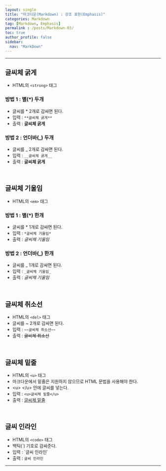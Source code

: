 ```yaml
---
layout: single
title: "마크다운(Markdown) : 강조 표현(Emphasis)"
categories: Markdown
tag: [Markdown, Emphasis]
permalink : /posts/Markdown-03/
toc: true
author_profile: false
sidebar:
  nav: "MarkDown"
---
```


<hr>

## 글씨체 굵게

* HTML의 `<strong>` 태그

### 방법 1 : 별(\*) 두개
* 글씨를 \* 2개로 감싸면 된다.
* 입력 : `**글씨체 굵게**`
* 출력 : **글씨체 굵게**

### 방법 2 : 언더바(\_) 두개
* 글씨를 \_ 2개로 감싸면 된다.
* 입력 : `__글씨체 굵게__`
* 출력 : __글씨체 굵게__

<br>

## 글씨체 기울임

* HTML의 `<em>` 태그

### 방법 1 : 별(\*) 한개
* 글씨를 \* 1개로 감싸면 된다.
* 입력 : `*글씨체 기울임*`
* 출력 : *글씨체 기울임*

### 방법 2 : 언더바(\_) 한개
* 글씨를 \_ 1개로 감싸면 된다.
* 입력 : `_글씨체 기울임_`
* 출력 : _글씨체 기울임_

<br>

## 글씨체 취소선

* HTML의 `<del>` 태그
* 글씨를 \~ 2개로 감싸면 된다.
* 입력 : `~~글씨체 취소선~~`
* 출력 : ~~글씨체 취소선~~

<br>

## 글씨체 밑줄

* HTML의 `<u>` 태그 
* 마크다운에서 밑줄은 지원하지 않으므로 HTML 문법을 사용해야 한다.
* \<u> \</u> 안에 글씨를 넣는다.
* 입력 : `<u>글씨체 밑줄</u>`
* 출력 : <u>글씨체 밑줄</u>

<br>

## 글씨 인라인
* HTML의 `<code>` 태그 
* 백틱(\`) 기호로 감싸준다.
* 입력 : \`글씨 인라인\`
* 출력 : `글씨 인라인`

<hr>
